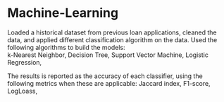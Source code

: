 # Machine-Learning
Loaded a historical dataset from previous loan applications, cleaned the data, and applied different classification algorithm on the data. Used the following algorithms to build the models:  
k-Nearest Neighbor, 
Decision Tree, 
Support Vector Machine, 
Logistic Regression,

The results is reported as the accuracy of each classifier, using the following metrics when these are applicable:
Jaccard index,
F1-score,
LogLoass,
